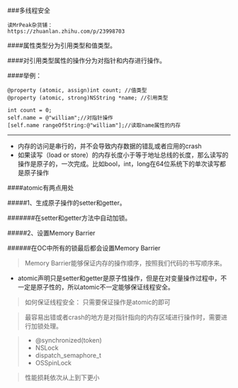 ###多线程安全

```
读MrPeak杂货铺：
https://zhuanlan.zhihu.com/p/23998703
```

####属性类型分为引用类型和值类型。

####对引用类型属性的操作分为对指针和内存进行操作。

####举例：

```
@property (atomic, assign)int count; //值类型
@property (atomic, strong)NSString *name; //引用类型

int count = 0;
self.name = @"william";//对指针操作
[self.name rangeOfString:@"william"];//读取name属性的内存

```

---

+ 内存的访问是串行的，并不会导致内存数据的错乱或者应用的crash
+ 如果读写（load or store）的内存长度小于等于地址总线的长度，那么读写的操作是原子的，一次完成。比如bool，int，long在64位系统下的单次读写都是原子操作

####atomic有两点用处

#####1、生成原子操作的setter和getter。

#######在setter和getter方法中自动加锁。

#####2、设置Memory Barrier

######在OC中所有的锁最后都会设置Memory Barrier

> Memory Barrier能够保证内存的操作顺序，按照我们代码的书写顺序来。

* atomic声明只是setter和getter是原子性操作，但是在对变量操作过程中，不一定是原子性的，所以atomic不一定能够保证线程安全。

> 如何保证线程安全：
> 只需要保证操作是atomic的即可

> 最容易出错或者crash的地方是对指针指向的内存区域进行操作时，需要进行加锁处理。

> * @synchronized(token)
> * NSLock
> * dispatch_semaphore_t
> * OSSpinLock

> 性能损耗依次从上到下更小




















